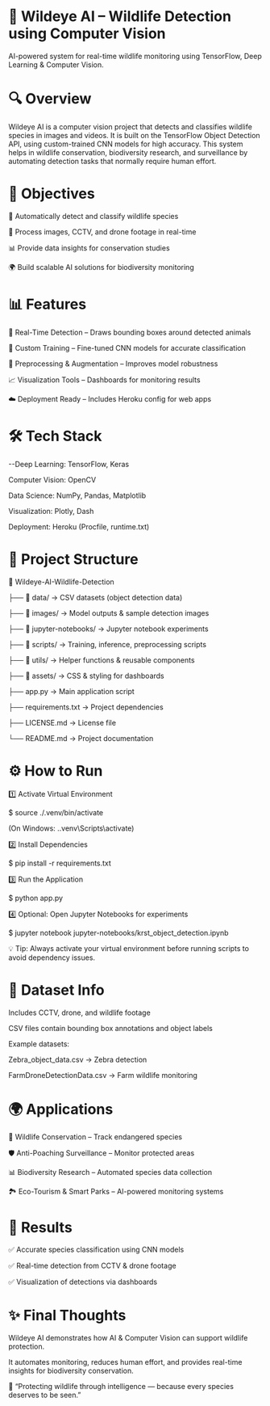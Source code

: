 # 🦉 Wildeye AI – Wildlife Detection using Computer Vision
AI-powered system for real-time wildlife monitoring using TensorFlow, Deep Learning & Computer Vision.
# 🔍 Overview
Wildeye AI is a computer vision project that detects and classifies wildlife species in images and videos.
It is built on the TensorFlow Object Detection API, using custom-trained CNN models for high accuracy.
This system helps in wildlife conservation, biodiversity research, and surveillance by automating detection tasks that normally require human effort.
# 🎯 Objectives
🦓 Automatically detect and classify wildlife species

🎥 Process images, CCTV, and drone footage in real-time

📊 Provide data insights for conservation studies

🌍 Build scalable AI solutions for biodiversity monitoring

# 📊 Features
📸 Real-Time Detection – Draws bounding boxes around detected animals

🎯 Custom Training – Fine-tuned CNN models for accurate classification

🔄 Preprocessing & Augmentation – Improves model robustness

📈 Visualization Tools – Dashboards for monitoring results

☁️ Deployment Ready – Includes Heroku config for web apps

# 🛠️ Tech Stack

--Deep Learning: TensorFlow, Keras

Computer Vision: OpenCV

Data Science: NumPy, Pandas, Matplotlib

Visualization: Plotly, Dash

Deployment: Heroku (Procfile, runtime.txt)

# 📂 Project Structure

📁 Wildeye-AI-Wildlife-Detection

 ├── 📂 data/              → CSV datasets (object detection data)
 
 ├── 📂 images/            → Model outputs & sample detection images
 
 ├── 📂 jupyter-notebooks/ → Jupyter notebook experiments
 
 ├── 📂 scripts/           → Training, inference, preprocessing scripts
 
 ├── 📂 utils/             → Helper functions & reusable components
 
 ├── 📂 assets/            → CSS & styling for dashboards
 
 ├── app.py                → Main application script
 
 ├── requirements.txt      → Project dependencies
 
 ├── LICENSE.md            → License file
 
 └── README.md             → Project documentation
 
 # ⚙️ How to Run
 
1️⃣ Activate Virtual Environment

$ source ./.venv/bin/activate

(On Windows: .\.venv\Scripts\activate)


2️⃣ Install Dependencies

$ pip install -r requirements.txt


3️⃣ Run the Application

$ python app.py

4️⃣ Optional: Open Jupyter Notebooks for experiments

$ jupyter notebook jupyter-notebooks/krst_object_detection.ipynb


💡 Tip: Always activate your virtual environment before running scripts to avoid dependency issues.

# 📁 Dataset Info

Includes CCTV, drone, and wildlife footage

CSV files contain bounding box annotations and object labels


Example datasets:

Zebra_object_data.csv → Zebra detection

FarmDroneDetectionData.csv → Farm wildlife monitoring

# 🌍 Applications

🦓 Wildlife Conservation – Track endangered species

🛡 Anti-Poaching Surveillance – Monitor protected areas

📊 Biodiversity Research – Automated species data collection

🏞 Eco-Tourism & Smart Parks – AI-powered monitoring systems

# 📌 Results

✅ Accurate species classification using CNN models

✅ Real-time detection from CCTV & drone footage

✅ Visualization of detections via dashboards

# ✨ Final Thoughts

Wildeye AI demonstrates how AI & Computer Vision can support wildlife protection.

It automates monitoring, reduces human effort, and provides real-time insights for biodiversity conservation.

🐾 “Protecting wildlife through intelligence — because every species deserves to be seen.”

 
